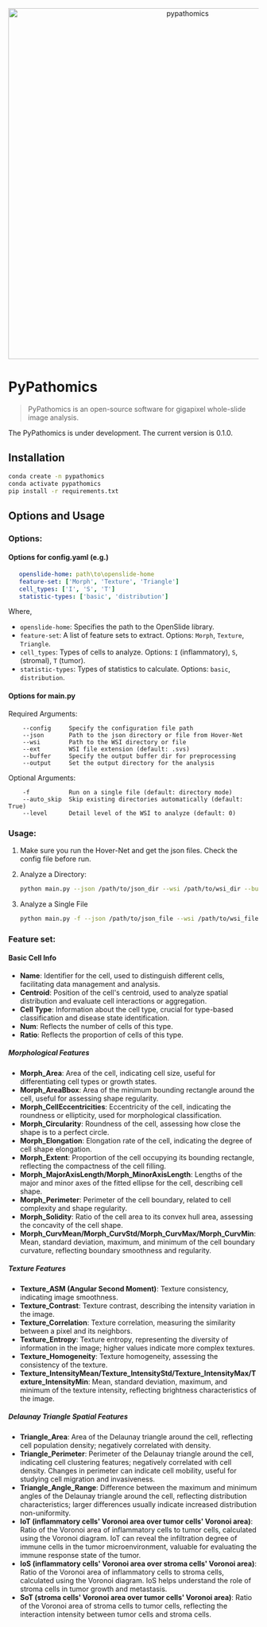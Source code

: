 <div align=center>
 <img width="706" alt="pypathomics" src="https://github.com/HaoyuCui/PyPathomics/assets/75052311/1a3b29d4-5928-4e72-a157-7ea92ad689f9">
</div>

# PyPathomics

> PyPathomics is an open-source software for gigapixel whole-slide image analysis.

The PyPathomics is under development. The current version is 0.1.0.

## Installation

 ```bash
conda create -n pypathomics
conda activate pypathomics
pip install -r requirements.txt
 ```
   
## Options and Usage

### Options: 

#### Options for config.yaml (e.g.)

```yaml
   openslide-home: path\to\openslide-home
   feature-set: ['Morph', 'Texture', 'Triangle']
   cell_types: ['I', 'S', 'T']
   statistic-types: ['basic', 'distribution']
```

Where, 
- `openslide-home`: Specifies the path to the OpenSlide library.
- `feature-set`:  A list of feature sets to extract. Options: `Morph`, `Texture`, `Triangle`.
- `cell_types`: Types of cells to analyze. Options: `I` (inflammatory), `S`, (stromal), `T` (tumor).
- `statistic-types`: Types of statistics to calculate. Options: `basic`, `distribution`.


#### Options for main.py

Required Arguments:
```text
    --config     Specify the configuration file path
    --json       Path to the json directory or file from Hover-Net
    --wsi        Path to the WSI directory or file
    --ext        WSI file extension (default: .svs)
    --buffer     Specify the output buffer dir for preprocessing
    --output     Set the output directory for the analysis
```


Optional Arguments:  
```text
    -f           Run on a single file (default: directory mode) 
    --auto_skip  Skip existing directories automatically (default: True)
    --level      Detail level of the WSI to analyze (default: 0)
``` 


### Usage: 

1. Make sure you run the Hover-Net and get the json files. Check the config file before run.

2. Analyze a Directory:
    ```bash
    python main.py --json /path/to/json_dir --wsi /path/to/wsi_dir --buffer /path/to/buffer --ext .svs --output /path/to/output
    ```

3. Analyze a Single File
    ```bash
    python main.py -f --json /path/to/json_file --wsi /path/to/wsi_file --buffer /path/to/buffer --ext .svs --output /path/to/output
    ```


### Feature set:

#### Basic Cell Info

- **Name**: Identifier for the cell, used to distinguish different cells, facilitating data management and analysis.
- **Centroid**: Position of the cell's centroid, used to analyze spatial distribution and evaluate cell interactions or aggregation.
- **Cell Type**: Information about the cell type, crucial for type-based classification and disease state identification.
- **Num**: Reflects the number of cells of this type.
- **Ratio**: Reflects the proportion of cells of this type.

##### Morphological Features

- **Morph_Area**: Area of the cell, indicating cell size, useful for differentiating cell types or growth states.
- **Morph_AreaBbox**: Area of the minimum bounding rectangle around the cell, useful for assessing shape regularity.
- **Morph_CellEccentricities**: Eccentricity of the cell, indicating the roundness or ellipticity, used for morphological classification.
- **Morph_Circularity**: Roundness of the cell, assessing how close the shape is to a perfect circle.
- **Morph_Elongation**: Elongation rate of the cell, indicating the degree of cell shape elongation.
- **Morph_Extent**: Proportion of the cell occupying its bounding rectangle, reflecting the compactness of the cell filling.
- **Morph_MajorAxisLength/Morph_MinorAxisLength**: Lengths of the major and minor axes of the fitted ellipse for the cell, describing cell shape.
- **Morph_Perimeter**: Perimeter of the cell boundary, related to cell complexity and shape regularity.
- **Morph_Solidity**: Ratio of the cell area to its convex hull area, assessing the concavity of the cell shape.
- **Morph_CurvMean/Morph_CurvStd/Morph_CurvMax/Morph_CurvMin**: Mean, standard deviation, maximum, and minimum of the cell boundary curvature, reflecting boundary smoothness and regularity.

##### Texture Features

- **Texture_ASM (Angular Second Moment)**: Texture consistency, indicating image smoothness.
- **Texture_Contrast**: Texture contrast, describing the intensity variation in the image.
- **Texture_Correlation**: Texture correlation, measuring the similarity between a pixel and its neighbors.
- **Texture_Entropy**: Texture entropy, representing the diversity of information in the image; higher values indicate more complex textures.
- **Texture_Homogeneity**: Texture homogeneity, assessing the consistency of the texture.
- **Texture_IntensityMean/Texture_IntensityStd/Texture_IntensityMax/Texture_IntensityMin**: Mean, standard deviation, maximum, and minimum of the texture intensity, reflecting brightness characteristics of the image.

##### Delaunay Triangle Spatial Features

- **Triangle_Area**: Area of the Delaunay triangle around the cell, reflecting cell population density; negatively correlated with density.
- **Triangle_Perimeter**: Perimeter of the Delaunay triangle around the cell, indicating cell clustering features; negatively correlated with cell density. Changes in perimeter can indicate cell mobility, useful for studying cell migration and invasiveness.
- **Triangle_Angle_Range**: Difference between the maximum and minimum angles of the Delaunay triangle around the cell, reflecting distribution characteristics; larger differences usually indicate increased distribution non-uniformity.
- **IoT (inflammatory cells' Voronoi area over tumor cells' Voronoi area)**: Ratio of the Voronoi area of inflammatory cells to tumor cells, calculated using the Voronoi diagram. IoT can reveal the infiltration degree of immune cells in the tumor microenvironment, valuable for evaluating the immune response state of the tumor.
- **IoS (inflammatory cells' Voronoi area over stroma cells' Voronoi area)**: Ratio of the Voronoi area of inflammatory cells to stroma cells, calculated using the Voronoi diagram. IoS helps understand the role of stroma cells in tumor growth and metastasis.
- **SoT (stroma cells' Voronoi area over tumor cells' Voronoi area)**: Ratio of the Voronoi area of stroma cells to tumor cells, reflecting the interaction intensity between tumor cells and stroma cells.



